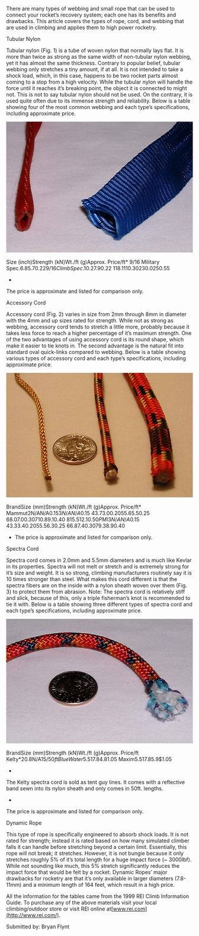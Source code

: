 There are many types of webbing and small rope that can be used to connect your rocket’s recovery system; each one has its benefits and drawbacks. This article covers the types of rope, cord, and webbing that are used in climbing and applies them to high power rocketry.

Tubular Nylon

Tubular nylon (Fig. 1) is a tube of woven nylon that normally lays flat. It is more than twice as strong as the same width of non-tubular nylon webbing, yet it has almost the same thickness. Contrary to popular belief, tubular webbing only stretches a tiny amount, if at all. It is not intended to take a shock load, which, in this case, happens to be two rocket parts almost coming to a stop from a high velocity. While the tubular nylon will handle the force until it reaches it’s breaking point, the object it is connected to might not. This is not to say tubular nylon should not be used. On the contrary, it is used quite often due to its immense strength and reliability. Below is a table showing four of the most common webbing and each type’s specifications, including approximate price.

![](/images/cordinfo_fig1.jpg)

Size (inch)Strength (kN)Wt./ft (g)Approx. Price/ft\* 9/16 Military Spec.6.85.7$0.22 9/16 Climb Spec.10.27.9$0.22 118.111$0.30 230.025$0.55

- 

The price is approximate and listed for comparison only.

Accessory Cord

Accessory cord (Fig. 2) varies in size from 2mm through 8mm in diameter with the 4mm and up sizes rated for strength. While not as strong as webbing, accessory cord tends to stretch a little more, probably because it takes less force to reach a higher percentage of it’s maximum strength. One of the two advantages of using accessory cord is its round shape, which make it easier to tie knots in. The second advantage is the natural fit into standard oval quick-links compared to webbing. Below is a table showing various types of accessory cord and each type’s specifications, including approximate price.

![](/images/cordinfo_fig2.jpg)

BrandSize (mm)Strength (kN)Wt./ft (g)Approx. Price/ft\* Mammut2N/AN/A$0.15 3N/AN/A$0.15 43.73.0$0.20 55.65.5$0.25 68.07.0$0.30 710.89.1$0.40 815.512.1$0.50 PMI3N/AN/A$0.15 43.33.4$0.20 55.56.3$0.25 66.87.4$0.30 79.38.9$0.40

- The price is approximate and listed for comparison only.

Spectra Cord

Spectra cord comes in 2.0mm and 5.5mm diameters and is much like Kevlar in its properties. Spectra will not melt or stretch and is extremely strong for it’s size and weight. It is so strong, climbing manufacturers routinely say it is 10 times stronger than steel. What makes this cord different is that the spectra fibers are on the inside with a nylon sheath woven over them (Fig. 3) to protect them from abrasion. Note: The spectra cord is relatively stiff and slick, because of this, only a triple fisherman’s knot is recommended to tie it with. Below is a table showing three different types of spectra cord and each type’s specifications, including approximate price.

![](/images/cordinfo_fig3.jpg)

BrandSize (mm)Strength (kN)Wt./ft (g)Approx. Price/ft Kelty\*20.8N/A$15/50ft Blue Water5.517.84.8$1.05 Maxim5.517.85.9$1.05

- 

The Kelty spectra cord is sold as tent guy lines. It comes with a reflective band sewn into its nylon sheath and only comes in 50ft. lengths.

- 

The price is approximate and listed for comparison only.

Dynamic Rope

This type of rope is specifically engineered to absorb shock loads. It is not rated for strength; instead it is rated based on how many simulated climber falls it can handle before stretching beyond a certain limit. Essentially, this rope will not break; it stretches. However, it is not bungie because it only stretches roughly 5% of it’s total length for a huge impact force (~ 3000lbf). While not sounding like much, this 5% stretch significantly reduces the impact force that would be felt by a rocket. Dynamic Ropes’ major drawbacks for rocketry are that it’s only available in larger diameters (7.8-11mm) and a minimum length of 164 feet, which result in a high price.

All the information for the tables came from the 1999 REI Climb Information Guide. To purchase any of the above materials visit your local climbing/outdoor store or visit REI online at[www.rei.com](http://www.rei.com/).

Submitted by: Bryan Flynt

